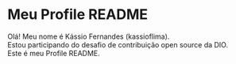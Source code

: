 # Meu Profile README

Olá! Meu nome é Kássio Fernandes (kassioflima).  
Estou participando do desafio de contribuição open source da DIO.  
Este é meu Profile README.
